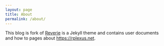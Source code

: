```yaml
---
layout: page
title: About
permalink: /about/
---
```


This blog is fork of [Reverie](https://github.com/amitmerchant1990/reverie) is a Jekyll theme and contains user documents and how to pages about https://rplexus.net.
